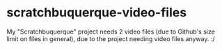 # scratchbuquerque-video-files
My "Scratchbuquerque" project needs 2 video files (due to Github's size limit on files in general), due to the project needing video files anyway. :/
